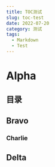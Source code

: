 ```yaml
---
title: TOC测试
slug: toc-test
date: 2022-07-20
category: 测试
tags: 
  - Markdown
  - Test
---
```


# Alpha

## 目录

## Bravo

### Charlie

## Delta